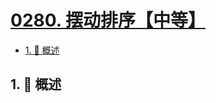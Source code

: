 # [0280. 摆动排序【中等】](https://github.com/Tdahuyou/TNotes.leetcode/tree/main/notes/0280.%20%E6%91%86%E5%8A%A8%E6%8E%92%E5%BA%8F%E3%80%90%E4%B8%AD%E7%AD%89%E3%80%91)

<!-- region:toc -->

- [1. 📝 概述](#1--概述)

<!-- endregion:toc -->

## 1. 📝 概述
